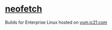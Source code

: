 # [neofetch](https://github.com/dylanaraps/neofetch)

Builds for Enterprise Linux hosted on [yum.jc21.com](https://yum.jc21.com)
